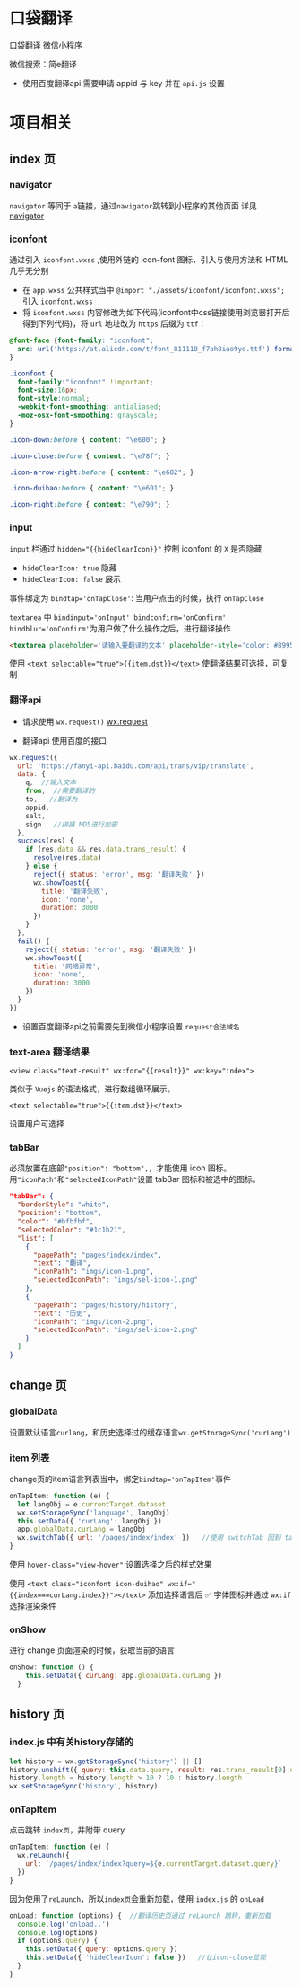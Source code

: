# 口袋翻译
口袋翻译 微信小程序

微信搜索：简e翻译

- 使用百度翻译api
需要申请 appid 与 key 并在 `api.js` 设置

# 项目相关
## index 页
### navigator
`navigator` 等同于 `a`链接，通过`navigator`跳转到小程序的其他页面
详见 [navigator](https://developers.weixin.qq.com/miniprogram/dev/component/navigator.html)
<br>

### iconfont
通过引入 `iconfont.wxss` ,使用外链的 icon-font 图标，引入与使用方法和 HTML 几乎无分别
- 在 `app.wxss` 公共样式当中 `@import "./assets/iconfont/iconfont.wxss";` 引入 `iconfont.wxss`
- 将 `iconfont.wxss` 内容修改为如下代码(iconfont中css链接使用浏览器打开后得到下列代码)，将 `url` 地址改为 `https` 后缀为 `ttf`：

```CSS
@font-face {font-family: "iconfont";
  src: url('https://at.alicdn.com/t/font_811118_f7oh8iao9yd.ttf') format('truetype')
}

.iconfont {
  font-family:"iconfont" !important;
  font-size:16px;
  font-style:normal;
  -webkit-font-smoothing: antialiased;
  -moz-osx-font-smoothing: grayscale;
}

.icon-down:before { content: "\e600"; }

.icon-close:before { content: "\e78f"; }

.icon-arrow-right:before { content: "\e682"; }

.icon-duihao:before { content: "\e601"; }

.icon-right:before { content: "\e790"; }
```

### input
`input` 栏通过 `hidden="{{hideClearIcon}}"` 控制 iconfont 的 `X` 是否隐藏
- `hideClearIcon: true` 隐藏
- `hideClearIcon: false` 展示

事件绑定为 `bindtap='onTapClose'`: 当用户点击的时候，执行 `onTapClose`

`textarea` 中 `bindinput='onInput' bindconfirm='onConfirm' bindblur='onConfirm'`为用户做了什么操作之后，进行翻译操作
```HTML
<textarea placeholder='请输入要翻译的文本' placeholder-style='color: #8995a1'  bindinput='onInput' bindconfirm='onConfirm' bindblur='onConfirm'  value="{{query}}"></textarea>
```

使用 `<text selectable="true">{{item.dst}}</text>` 使翻译结果可选择，可复制


### 翻译api
- 请求使用 `wx.request()`
[wx.request](https://developers.weixin.qq.com/miniprogram/dev/api/network-request.html)

- 翻译api 使用百度的接口
```JavaScript
wx.request({
  url: 'https://fanyi-api.baidu.com/api/trans/vip/translate',
  data: {
    q,  //输入文本
    from,  //需要翻译的
    to,   //翻译为
    appid,
    salt,
    sign   //拼接 MD5进行加密
  },
  success(res) {
    if (res.data && res.data.trans_result) {
      resolve(res.data)
    } else {
      reject({ status: 'error', msg: '翻译失败' })
      wx.showToast({
        title: '翻译失败',
        icon: 'none',
        duration: 3000
      })
    }
  },
  fail() {
    reject({ status: 'error', msg: '翻译失败' })
    wx.showToast({
      title: '网络异常',
      icon: 'none',
      duration: 3000
    })
  }
})
```
- 设置百度翻译api之前需要先到微信小程序设置 `request合法域名`

### text-area 翻译结果
`<view class="text-result" wx:for="{{result}}" wx:key="index">`

类似于 `Vuejs` 的语法格式，进行数组循环展示。

`<text selectable="true">{{item.dst}}</text>`

设置用户可选择

### tabBar
必须放置在底部`"position": "bottom",`，才能使用 icon 图标。
用`"iconPath"`和`"selectedIconPath"`设置 tabBar 图标和被选中的图标。
```JSON
"tabBar": {   
  "borderStyle": "white",
  "position": "bottom",
  "color": "#bfbfbf",
  "selectedColor": "#1c1b21",
  "list": [
    {
      "pagePath": "pages/index/index",
      "text": "翻译",
      "iconPath": "imgs/icon-1.png",
      "selectedIconPath": "imgs/sel-icon-1.png"
    },
    {
      "pagePath": "pages/history/history",
      "text": "历史",
      "iconPath": "imgs/icon-2.png",
      "selectedIconPath": "imgs/sel-icon-2.png"
    }
  ]
}
```

## change 页
### globalData
设置默认语言`curlang`，和历史选择过的缓存语言`wx.getStorageSync('curLang')`

### item 列表
change页的item语言列表当中，绑定`bindtap='onTapItem'`事件
```JavaScript
onTapItem: function (e) {
  let langObj = e.currentTarget.dataset
  wx.setStorageSync('language', langObj)
  this.setData({ 'curLang': langObj })
  app.globalData.curLang = langObj
  wx.switchTab({ url: '/pages/index/index' })   //使用 switchTab 回到 tabBar
}
```

使用 `hover-class="view-hover"` 设置选择之后的样式效果

使用 `<text class="iconfont icon-duihao" wx:if="{{index===curLang.index}}"></text>` 添加选择语言后 ✅ 字体图标并通过 `wx:if` 选择渲染条件

### onShow
进行 change 页面渲染的时候，获取当前的语言
```JavaScript
onShow: function () {
    this.setData({ curLang: app.globalData.curLang })
  }
```

## history 页
### index.js 中有关history存储的
```JavaScript
let history = wx.getStorageSync('history') || []
history.unshift({ query: this.data.query, result: res.trans_result[0].dst })
history.length = history.length > 10 ? 10 : history.length
wx.setStorageSync('history', history)
```


### onTapItem
点击跳转 `index页`，并附带 query
```JavaScript
onTapItem: function (e) {
  wx.reLaunch({
    url: `/pages/index/index?query=${e.currentTarget.dataset.query}`
  })
}
```
因为使用了`reLaunch`，所以`index页`会重新加载，使用 `index.js` 的 `onLoad`
```JavaScript
onLoad: function (options) {  //翻译历史页通过 reLaunch 跳转，重新加载
  console.log('onload..')
  console.log(options)
  if (options.query) {
    this.setData({ query: options.query })
    this.setData({ 'hideClearIcon': false })   //让icon-close显现
  }
}
```
